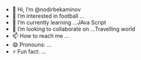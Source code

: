- 👋 Hi, I’m @nodirbekaminov
- 👀 I’m interested in football ...
- 🌱 I’m currently learning ...JAva Script
- 💞️ I’m looking to collaborate on ...Travelling world
- 📫 How to reach me ...
- 😄 Pronouns: ...
- ⚡ Fun fact: ...

<!---
nodirbekaminov/nodirbekaminov is a ✨ special ✨ repository because its `README.md` (this file) appears on your GitHub profile.
You can click the Preview link to take a look at your changes.
--->
